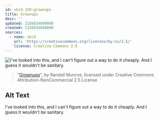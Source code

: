 ```yaml
---
id: xkcd.150-grownups
title: Grownups
desc: ''
updated: 1156834800000
created: 1156834800000
sources:
  - name: xkcd
    url: 'https://creativecommons.org/licenses/by-nc/2.5/'
    license: Creative Commons 2.5
---
```

![I've looked into this, and I can't figure out a way to do it cheaply.  And I guess it wouldn't be sanitary.](https://imgs.xkcd.com/comics/grownups.png)
> "[Grownups](https://xkcd.com/150/)", by Randall Munroe, licensed under Creative Commons Attribution-NonCommercial 2.5 License

## Alt Text
I've looked into this, and I can't figure out a way to do it cheaply.  And I guess it wouldn't be sanitary.

